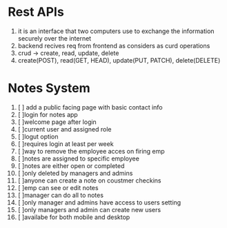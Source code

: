 # Rest APIs

1. it is an interface that two computers use to exchange the information securely over the internet
2. backend recives req from frontend as considers as curd operations
3. crud -> create, read, update, delete
4. create(POST), read(GET, HEAD), update(PUT, PATCH), delete(DELETE)

# Notes System

1. [ ] add a public facing page with basic contact info
2. [ ]login for notes app
3. [ ]welcome page after login
4. [ ]current user and assigned role
5. [ ]logut option
6. [ ]requires login at least per week
7. [ ]way to remove the employee acces on firing emp
8. [ ]notes are assigned to specific employee
9. [ ]notes are either open or completed
10. [ ]only deleted by managers and admins
11. [ ]anyone can create a note on coustmer checkins
12. [ ]emp can see or edit notes
13. [ ]manager can do all to notes
14. [ ]only manager and admins have access to users setting
15. [ ]only managers and admin can create new users
16. [ ]availabe for both mobile and desktop

